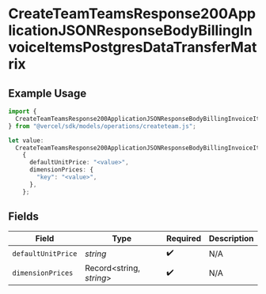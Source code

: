 # CreateTeamTeamsResponse200ApplicationJSONResponseBodyBillingInvoiceItemsPostgresDataTransferMatrix

## Example Usage

```typescript
import {
  CreateTeamTeamsResponse200ApplicationJSONResponseBodyBillingInvoiceItemsPostgresDataTransferMatrix,
} from "@vercel/sdk/models/operations/createteam.js";

let value:
  CreateTeamTeamsResponse200ApplicationJSONResponseBodyBillingInvoiceItemsPostgresDataTransferMatrix =
    {
      defaultUnitPrice: "<value>",
      dimensionPrices: {
        "key": "<value>",
      },
    };
```

## Fields

| Field                    | Type                     | Required                 | Description              |
| ------------------------ | ------------------------ | ------------------------ | ------------------------ |
| `defaultUnitPrice`       | *string*                 | :heavy_check_mark:       | N/A                      |
| `dimensionPrices`        | Record<string, *string*> | :heavy_check_mark:       | N/A                      |